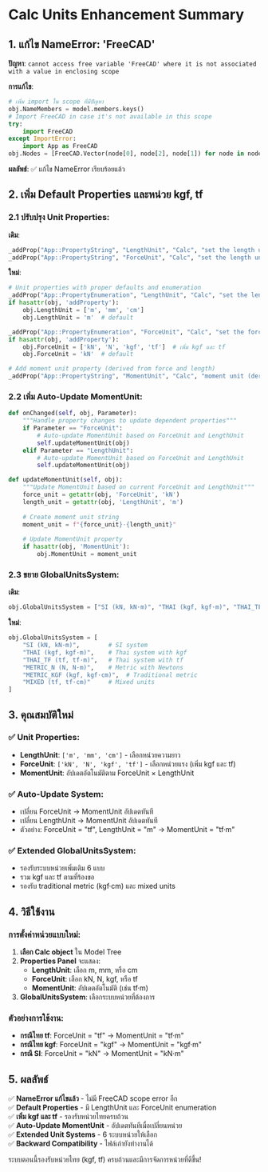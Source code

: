 # Calc Units Enhancement Summary

## 1. แก้ไข NameError: 'FreeCAD' 

**ปัญหา**: `cannot access free variable 'FreeCAD' where it is not associated with a value in enclosing scope`

**การแก้ไข**:
```python
# เพิ่ม import ใน scope ที่มีปัญหา
obj.NameMembers = model.members.keys()
# Import FreeCAD in case it's not available in this scope
try:
    import FreeCAD
except ImportError:
    import App as FreeCAD
obj.Nodes = [FreeCAD.Vector(node[0], node[2], node[1]) for node in nodes_map]
```

**ผลลัพธ์**: ✅ แก้ไข NameError เรียบร้อยแล้ว

## 2. เพิ่ม Default Properties และหน่วย kgf, tf

### 2.1 ปรับปรุง Unit Properties:

**เดิม**:
```python
_addProp("App::PropertyString", "LengthUnit", "Calc", "set the length unit for calculation", default='m')
_addProp("App::PropertyString", "ForceUnit", "Calc", "set the length unit for calculation", default='kN')
```

**ใหม่**:
```python
# Unit properties with proper defaults and enumeration
_addProp("App::PropertyEnumeration", "LengthUnit", "Calc", "set the length unit for calculation")
if hasattr(obj, 'addProperty'):
    obj.LengthUnit = ['m', 'mm', 'cm']
    obj.LengthUnit = 'm'  # default

_addProp("App::PropertyEnumeration", "ForceUnit", "Calc", "set the force unit for calculation") 
if hasattr(obj, 'addProperty'):
    obj.ForceUnit = ['kN', 'N', 'kgf', 'tf']  # เพิ่ม kgf และ tf
    obj.ForceUnit = 'kN'  # default

# Add moment unit property (derived from force and length)
_addProp("App::PropertyString", "MomentUnit", "Calc", "moment unit (derived from force and length)", default='kN·m')
```

### 2.2 เพิ่ม Auto-Update MomentUnit:

```python
def onChanged(self, obj, Parameter):
    """Handle property changes to update dependent properties"""
    if Parameter == "ForceUnit":
        # Auto-update MomentUnit based on ForceUnit and LengthUnit
        self.updateMomentUnit(obj)
    elif Parameter == "LengthUnit":
        # Auto-update MomentUnit based on ForceUnit and LengthUnit
        self.updateMomentUnit(obj)

def updateMomentUnit(self, obj):
    """Update MomentUnit based on current ForceUnit and LengthUnit"""
    force_unit = getattr(obj, 'ForceUnit', 'kN')
    length_unit = getattr(obj, 'LengthUnit', 'm')
    
    # Create moment unit string
    moment_unit = f"{force_unit}·{length_unit}"
    
    # Update MomentUnit property
    if hasattr(obj, 'MomentUnit'):
        obj.MomentUnit = moment_unit
```

### 2.3 ขยาย GlobalUnitsSystem:

**เดิม**:
```python
obj.GlobalUnitsSystem = ["SI (kN, kN·m)", "THAI (kgf, kgf·m)", "THAI_TF (tf, tf·m)"]
```

**ใหม่**:
```python
obj.GlobalUnitsSystem = [
    "SI (kN, kN·m)",        # SI system  
    "THAI (kgf, kgf·m)",    # Thai system with kgf
    "THAI_TF (tf, tf·m)",   # Thai system with tf
    "METRIC_N (N, N·m)",    # Metric with Newtons
    "METRIC_KGF (kgf, kgf·cm)",  # Traditional metric
    "MIXED (tf, tf·cm)"     # Mixed units
]
```

## 3. คุณสมบัติใหม่

### ✅ Unit Properties:
- **LengthUnit**: `['m', 'mm', 'cm']` - เลือกหน่วยความยาว
- **ForceUnit**: `['kN', 'N', 'kgf', 'tf']` - เลือกหน่วยแรง (เพิ่ม kgf และ tf)
- **MomentUnit**: อัปเดตอัตโนมัติตาม ForceUnit × LengthUnit

### ✅ Auto-Update System:
- เปลี่ยน ForceUnit → MomentUnit อัปเดตทันที
- เปลี่ยน LengthUnit → MomentUnit อัปเดตทันที
- ตัวอย่าง: ForceUnit = "tf", LengthUnit = "m" → MomentUnit = "tf·m"

### ✅ Extended GlobalUnitsSystem:
- รองรับระบบหน่วยเพิ่มเติม 6 แบบ
- รวม kgf และ tf ตามที่ร้องขอ
- รองรับ traditional metric (kgf·cm) และ mixed units

## 4. วิธีใช้งาน

### การตั้งค่าหน่วยแบบใหม่:

1. **เลือก Calc object** ใน Model Tree
2. **Properties Panel** จะแสดง:
   - **LengthUnit**: เลือก m, mm, หรือ cm
   - **ForceUnit**: เลือก kN, N, kgf, หรือ tf
   - **MomentUnit**: อัปเดตอัตโนมัติ (เช่น tf·m)
3. **GlobalUnitsSystem**: เลือกระบบหน่วยที่ต้องการ

### ตัวอย่างการใช้งาน:

- **กรณีไทย tf**: ForceUnit = "tf" → MomentUnit = "tf·m" 
- **กรณีไทย kgf**: ForceUnit = "kgf" → MomentUnit = "kgf·m"
- **กรณี SI**: ForceUnit = "kN" → MomentUnit = "kN·m"

## 5. ผลลัพธ์

✅ **NameError แก้ไขแล้ว** - ไม่มี FreeCAD scope error อีก  
✅ **Default Properties** - มี LengthUnit และ ForceUnit enumeration  
✅ **เพิ่ม kgf และ tf** - รองรับหน่วยไทยครบถ้วน  
✅ **Auto-Update MomentUnit** - อัปเดตทันทีเมื่อเปลี่ยนหน่วย  
✅ **Extended Unit Systems** - 6 ระบบหน่วยให้เลือก  
✅ **Backward Compatibility** - ไฟล์เก่ายังทำงานได้  

ระบบตอนนี้รองรับหน่วยไทย (kgf, tf) ครบถ้วนและมีการจัดการหน่วยที่ดีขึ้น!